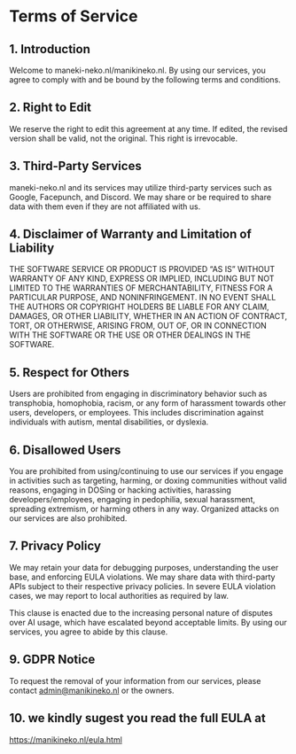 
# Terms of Service

## 1. Introduction

Welcome to maneki-neko.nl/manikineko.nl. By using our services, you agree to comply with and be bound by the following terms and conditions.

## 2. Right to Edit

We reserve the right to edit this agreement at any time. If edited, the revised version shall be valid, not the original. This right is irrevocable.

## 3. Third-Party Services

maneki-neko.nl and its services may utilize third-party services such as Google, Facepunch, and Discord. We may share or be required to share data with them even if they are not affiliated with us.

## 4. Disclaimer of Warranty and Limitation of Liability

THE SOFTWARE SERVICE OR PRODUCT IS PROVIDED “AS IS” WITHOUT WARRANTY OF ANY KIND, EXPRESS OR IMPLIED, INCLUDING BUT NOT LIMITED TO THE WARRANTIES OF MERCHANTABILITY, FITNESS FOR A PARTICULAR PURPOSE, AND NONINFRINGEMENT. IN NO EVENT SHALL THE AUTHORS OR COPYRIGHT HOLDERS BE LIABLE FOR ANY CLAIM, DAMAGES, OR OTHER LIABILITY, WHETHER IN AN ACTION OF CONTRACT, TORT, OR OTHERWISE, ARISING FROM, OUT OF, OR IN CONNECTION WITH THE SOFTWARE OR THE USE OR OTHER DEALINGS IN THE SOFTWARE.

## 5. Respect for Others

Users are prohibited from engaging in discriminatory behavior such as transphobia, homophobia, racism, or any form of harassment towards other users, developers, or employees. This includes discrimination against individuals with autism, mental disabilities, or dyslexia.

## 6. Disallowed Users

You are prohibited from using/continuing to use our services if you engage in activities such as targeting, harming, or doxing communities without valid reasons, engaging in DOSing or hacking activities, harassing developers/employees, engaging in pedophilia, sexual harassment, spreading extremism, or harming others in any way. Organized attacks on our services are also prohibited.

## 7. Privacy Policy

We may retain your data for debugging purposes, understanding the user base, and enforcing EULA violations. We may share data with third-party APIs subject to their respective privacy policies. In severe EULA violation cases, we may report to local authorities as required by law.


This clause is enacted due to the increasing personal nature of disputes over AI usage, which have escalated beyond acceptable limits. By using our services, you agree to abide by this clause.

## 9. GDPR Notice

To request the removal of your information from our services, please contact admin@manikineko.nl or the owners.
## 10. we kindly sugest you read the full EULA at
https://manikineko.nl/eula.html
